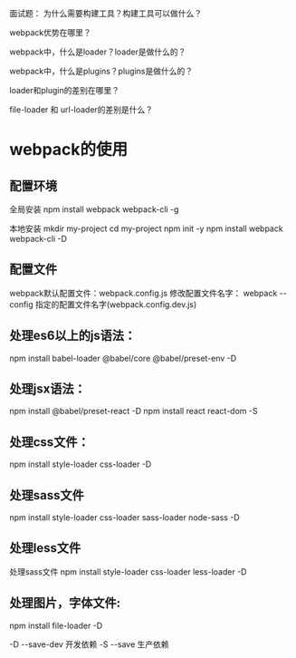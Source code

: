 面试题：
为什么需要构建工具？构建工具可以做什么？

webpack优势在哪里？

webpack中，什么是loader？loader是做什么的？

webpack中，什么是plugins？plugins是做什么的？

loader和plugin的差别在哪里？

file-loader 和 url-loader的差别是什么？





# webpack的使用
## 配置环境
全局安装
npm install webpack webpack-cli -g

本地安装
mkdir my-project
cd my-project
npm init -y
npm install webpack webpack-cli -D

## 配置文件
webpack默认配置文件：webpack.config.js
修改配置文件名字： webpack --config 指定的配置文件名字(webpack.config.dev.js)


## 处理es6以上的js语法：
npm install babel-loader @babel/core @babel/preset-env -D


## 处理jsx语法：
npm install @babel/preset-react -D
npm install react react-dom -S


## 处理css文件：
npm install style-loader css-loader -D

## 处理sass文件
npm install style-loader css-loader sass-loader node-sass -D

## 处理less文件
处理sass文件
npm install style-loader css-loader less-loader -D

## 处理图片，字体文件:
npm install file-loader -D


-D  --save-dev   开发依赖
-S  --save       生产依赖

